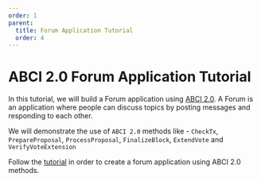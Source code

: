 ```yaml
---
order: 1
parent:
  title: Forum Application Tutorial
  order: 4
---
```


# ABCI 2.0 Forum Application Tutorial

In this tutorial, we will build a Forum application using [ABCI 2.0](https://docs.cometbft.com/v1.0/spec/abci/).
A Forum is an application where people can discuss topics by posting messages and responding to each other.

We will demonstrate the use of `ABCI 2.0` methods like - `CheckTx`, `PrepareProposal`, `ProcessProposal`, `FinalizeBlock`,
`ExtendVote` and `VerifyVoteExtension`

Follow the [tutorial](1.abci-intro.md) in order to create a forum application using ABCI 2.0 methods.
